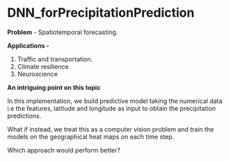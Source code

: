 # DNN_forPrecipitationPrediction

**Problem** - 
Spatiotemporal forecasting. 

**Applications -** 
1. Traffic and transportation.
2. Climate resilience
3. Neuroscience

**An intriguing point on this topic**

In this implementation, we build predictive model taking the numerical data i.e the features, latitude and longitude as input to obtain the precipitation predictions. 

What if instead, we treat this as a computer vision problem and train the models on the geographical heat maps on each time step. 

Which approach would perform better?
